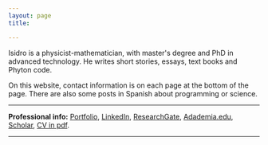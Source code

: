 ```yaml
---
layout: page
title: 

---
```



Isidro is a physicist-mathematician, with master's degree and PhD in advanced technology. He writes short stories, essays, text books and Phyton code. 

On this website, contact information is on each page at the bottom of the page. There are also some posts in Spanish about programming or science. 

-------------------------------------------------------------
**Professional info:** [Portfolio](portfolio.md), [LinkedIn](https://www.linkedin.com/in/isidro-gomez-vargas/), [ResearchGate](https://www.researchgate.net/profile/Isidro_Gomez-Vargas2), [Adademia.edu](https://ipn.academia.edu/IsidroGómezVargas), [Scholar](https://scholar.google.com.mx/citations?user=c9OLfMcAAAAJ&hl=es), [CV in pdf](www.cv).

--------